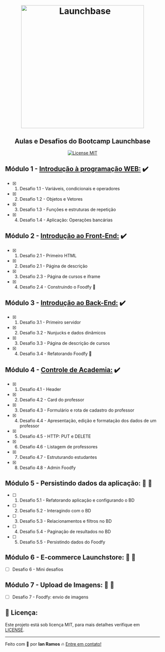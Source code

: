 <h1 align="center">
    <img alt="Launchbase" src="https://storage.googleapis.com/golden-wind/bootcamp-launchbase/logo.png" width="400px" />
</h1>

<h2 align="center"> Aulas e Desafios do Bootcamp Launchbase </h2>

<p align="center"> 
  <a href="https://opensource.org/licenses/MIT"> 
    <img src="https://img.shields.io/badge/license-MIT-brightgreen" alt="License MIT"> 
  </a> 
</p> 

## Módulo 1 - [Introdução à programação WEB:](https://github.com/i-ramoss/Bootcamp-LaunchBase/tree/master/intro-programacao-web) :heavy_check_mark:
- [x] 1. Desafio 1.1 - Variáveis, condicionais e operadores
- [x] 2. Desafio 1.2 - Objetos e Vetores
- [x] 3. Desafio 1.3 - Funções e estruturas de repetição
- [x] 4. Desafio 1.4 - Aplicação: Operações bancárias

## Módulo 2 - [Introdução ao Front-End:](https://github.com/i-ramoss/Bootcamp-LaunchBase/tree/master/iniciando-no-frontend) :heavy_check_mark:
- [x] 1. Desafio 2.1 - Primeiro HTML
- [x] 2. Desafio 2.1 - Página de descrição
- [x] 3. Desafio 2.3 - Página de cursos e iframe
- [x] 4. Desafio 2.4 - Construindo o Foodfy :fork_and_knife:

## Módulo 3 - [Introdução ao Back-End:](https://github.com/i-ramoss/Bootcamp-LaunchBase/tree/master/iniciando-no-backend) :heavy_check_mark:
- [x] 1. Desafio 3.1 - Primeiro servidor
- [x] 2. Desafio 3.2 - Nunjucks e dados dinâmicos
- [x] 3. Desafio 3.3 - Página de descrição de cursos
- [x] 4. Desafio 3.4 - Refatorando Foodfy :fork_and_knife:

## Módulo 4 - [Controle de Academia:](https://github.com/i-ramoss/Bootcamp-LaunchBase/tree/master/controle-de-academia) :heavy_check_mark:
- [x] 1. Desafio 4.1 - Header
- [x] 2. Desafio 4.2 - Card do professor
- [x] 3. Desafio 4.3 - Formulário e rota de cadastro do professor
- [x] 4. Desafio 4.4 - Apresentação, edição e formatação dos dados de um professor
- [x] 5. Desafio 4.5 - HTTP: PUT e DELETE
- [x] 6. Desafio 4.6 - Listagem de professores
- [x] 7. Desafio 4.7 - Estruturando estudantes
- [x] 8. Desafio 4.8 - Admin Foodfy

## Módulo 5 - Persistindo dados da aplicação: :construction_worker: :construction:
- [ ] 1. Desafio 5.1 - Refatorando aplicação e configurando o BD
- [ ] 2. Desafio 5.2 - Interagindo com o BD
- [ ] 3. Desafio 5.3 - Relacionamentos e filtros no BD
- [ ] 4. Desafio 5.4 - Paginação de resultados no BD
- [ ] 5. Desafio 5.5 - Persistindo dados do Foodfy

## Módulo 6 - E-commerce Launchstore: :construction_worker: :construction:
- [ ] Desafio 6 - Mini desafios

## Módulo 7 - Upload de Imagens: :construction_worker: :construction:
- [ ] Desafio 7 - Foodfy: envio de imagens 

 

## :key: Licença:

Este projeto está sob licença MIT, para mais detalhes verifique em [LICENSE](https://github.com/i-ramoss/Bootcamp-LaunchBase/blob/master/LICENSE).

---

Feito com :green_heart: por **Ian Ramos** :fire: [Entre em contato!](https://www.linkedin.com/in/ian-ramos/)